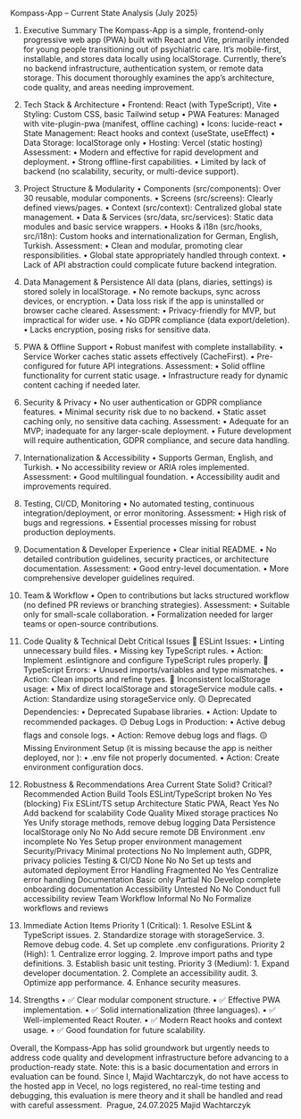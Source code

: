 Kompass-App – Current State Analysis (July 2025)

1. Executive Summary
   The Kompass-App is a simple, frontend-only progressive web app (PWA) built with React and Vite, primarily intended for young people transitioning out of psychiatric care. It’s mobile-first, installable, and stores data locally using localStorage. Currently, there’s no backend infrastructure, authentication system, or remote data storage. This document thoroughly examines the app’s architecture, code quality, and areas needing improvement.

2. Tech Stack & Architecture
   • Frontend: React (with TypeScript), Vite
   • Styling: Custom CSS, basic Tailwind setup
   • PWA Features: Managed with vite-plugin-pwa (manifest, offline caching)
   • Icons: lucide-react
   • State Management: React hooks and context (useState, useEffect)
   • Data Storage: localStorage only
   • Hosting: Vercel (static hosting)
   Assessment:
   • Modern and effective for rapid development and deployment.
   • Strong offline-first capabilities.
   • Limited by lack of backend (no scalability, security, or multi-device support).

3. Project Structure & Modularity
   • Components (src/components): Over 30 reusable, modular components.
   • Screens (src/screens): Clearly defined views/pages.
   • Context (src/context): Centralized global state management.
   • Data & Services (src/data, src/services): Static data modules and basic service wrappers.
   • Hooks & i18n (src/hooks, src/i18n): Custom hooks and internationalization for German, English, Turkish.
   Assessment:
   • Clean and modular, promoting clear responsibilities.
   • Global state appropriately handled through context.
   • Lack of API abstraction could complicate future backend integration.

4. Data Management & Persistence
   All data (plans, diaries, settings) is stored solely in localStorage.
   • No remote backups, sync across devices, or encryption.
   • Data loss risk if the app is uninstalled or browser cache cleared.
   Assessment:
   • Privacy-friendly for MVP, but impractical for wider use.
   • No GDPR compliance (data export/deletion).
   • Lacks encryption, posing risks for sensitive data.

5. PWA & Offline Support
   • Robust manifest with complete installability.
   • Service Worker caches static assets effectively (CacheFirst).
   • Pre-configured for future API integrations.
   Assessment:
   • Solid offline functionality for current static usage.
   • Infrastructure ready for dynamic content caching if needed later.

6. Security & Privacy
   • No user authentication or GDPR compliance features.
   • Minimal security risk due to no backend.
   • Static asset caching only, no sensitive data caching.
   Assessment:
   • Adequate for an MVP; inadequate for any larger-scale deployment.
   • Future development will require authentication, GDPR compliance, and secure data handling.

7. Internationalization & Accessibility
   • Supports German, English, and Turkish.
   • No accessibility review or ARIA roles implemented.
   Assessment:
   • Good multilingual foundation.
   • Accessibility audit and improvements required.

8. Testing, CI/CD, Monitoring
   • No automated testing, continuous integration/deployment, or error monitoring.
   Assessment:
   • High risk of bugs and regressions.
   • Essential processes missing for robust production deployments.

9. Documentation & Developer Experience
   • Clear initial README.
   • No detailed contribution guidelines, security practices, or architecture documentation.
   Assessment:
   • Good entry-level documentation.
   • More comprehensive developer guidelines required.

10. Team & Workflow
    • Open to contributions but lacks structured workflow (no defined PR reviews or branching strategies).
    Assessment:
    • Suitable only for small-scale collaboration.
    • Formalization needed for larger teams or open-source contributions.

11. Code Quality & Technical Debt
    Critical Issues
    🔴 ESLint Issues:
    • Linting unnecessary build files.
    • Missing key TypeScript rules.
    • Action: Implement .eslintignore and configure TypeScript rules properly.
    🔴 TypeScript Errors:
    • Unused imports/variables and type mismatches.
    • Action: Clean imports and refine types.
    🔴 Inconsistent localStorage usage:
    • Mix of direct localStorage and storageService module calls.
    • Action: Standardize using storageService only.
    🟡 Deprecated Dependencies:
    • Deprecated Supabase libraries.
    • Action: Update to recommended packages.
    🟡 Debug Logs in Production:
    • Active debug flags and console logs.
    • Action: Remove debug logs and flags.
    🟡 Missing Environment Setup (it is missing because the app is neither deployed, nor ):
    • .env file not properly documented.
    • Action: Create environment configuration docs.

12. Robustness & Recommendations
    Area
    Current State
    Solid?
    Critical?
    Recommended Action
    Build Tools
    ESLint/TypeScript broken
    No
    Yes (blocking)
    Fix ESLint/TS setup
    Architecture
    Static PWA, React
    Yes
    No
    Add backend for scalability
    Code Quality
    Mixed storage practices
    No
    Yes
    Unify storage methods, remove debug logging
    Data Persistence
    localStorage only
    No
    No
    Add secure remote DB
    Environment
    .env incomplete
    No
    Yes
    Setup proper environment management
    Security/Privacy
    Minimal protections
    No
    No
    Implement auth, GDPR, privacy policies
    Testing & CI/CD
    None
    No
    No
    Set up tests and automated deployment
    Error Handling
    Fragmented
    No
    Yes
    Centralize error handling
    Documentation
    Basic only
    Partial
    No
    Develop complete onboarding documentation
    Accessibility
    Untested
    No
    No
    Conduct full accessibility review
    Team Workflow
    Informal
    No
    No
    Formalize workflows and reviews

13. Immediate Action Items
    Priority 1 (Critical): 1. Resolve ESLint & TypeScript issues. 2. Standardize storage with storageService. 3. Remove debug code. 4. Set up complete .env configurations.
    Priority 2 (High): 1. Centralize error logging. 2. Improve import paths and type definitions. 3. Establish basic unit testing.
    Priority 3 (Medium): 1. Expand developer documentation. 2. Complete an accessibility audit. 3. Optimize app performance. 4. Enhance security measures.

14. Strengths
    • ✅ Clear modular component structure.
    • ✅ Effective PWA implementation.
    • ✅ Solid internationalization (three languages).
    • ✅ Well-implemented React Router.
    • ✅ Modern React hooks and context usage.
    • ✅ Good foundation for future scalability.

Overall, the Kompass-App has solid groundwork but urgently needs to address code quality and development infrastructure before advancing to a production-ready state.
Note: this is a basic documentation and errors in evaluation can be found. Since I, Majid Wachtarczyk, do not have access to the hosted app in Vecel, no logs registered, no real-time testing and debugging, this evaluation is mere theory and it shall be handled and read with careful assessment. 
Prague, 24.07.2025
Majid Wachtarczyk
